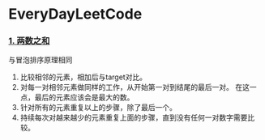 # EveryDayLeetCode



### [1. 两数之和](https://leetcode-cn.com/problems/two-sum/)

与冒泡排序原理相同

1. 比较相邻的元素，相加后与target对比。
2. 对每一对相邻元素做同样的工作，从开始第一对到结尾的最后一对。 在这一点，最后的元素应该会是最大的数。
3. 针对所有的元素重复以上的步骤，除了最后一个。
4. 持续每次对越来越少的元素重复上面的步骤，直到没有任何一对数字需要比较。